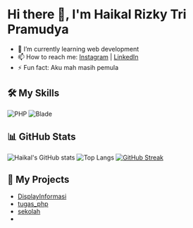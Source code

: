 # Hi there 👋, I'm Haikal Rizky Tri Pramudya

- 🌱 I’m currently learning web development
- 📫 How to reach me: [Instagram](https://instagram.com/kall266) | [LinkedIn]([https://linkedin.com/in/Haikal](https://www.linkedin.com/in/haikal-rizky-t-ab3539266/))
- ⚡ Fun fact: Aku mah masih pemula

## 🛠️ My Skills
![PHP](https://img.shields.io/badge/PHP-777BB4?style=for-the-badge&logo=php&logoColor=white)
![Blade](https://img.shields.io/badge/Blade-FF2D20?style=for-the-badge&logo=laravel&logoColor=white)

## 📊 GitHub Stats
![Haikal's GitHub stats](https://github-readme-stats.vercel.app/api?username=haikal-266&show_icons=true&theme=radical)
![Top Langs](https://github-readme-stats.vercel.app/api/top-langs/?username=haikal-266&layout=compact&theme=radical)
[![GitHub Streak](https://streak-stats.demolab.com?user=haikal-266&theme=radical)](https://git.io/streak-stats)

## 🚀 My Projects
- [DisplayInformasi](https://github.com/haikal-266/DisplayInformasi)
- [tugas_php](https://github.com/haikal-266/tugas_php)
- [sekolah](https://github.com/haikal-266/sekolah)
- 
